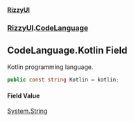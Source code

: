 #### [RizzyUI](index 'index')
### [RizzyUI](RizzyUI 'RizzyUI').[CodeLanguage](RizzyUI.CodeLanguage 'RizzyUI.CodeLanguage')

## CodeLanguage.Kotlin Field

Kotlin programming language.

```csharp
public const string Kotlin = kotlin;
```

#### Field Value
[System.String](https://docs.microsoft.com/en-us/dotnet/api/System.String 'System.String')